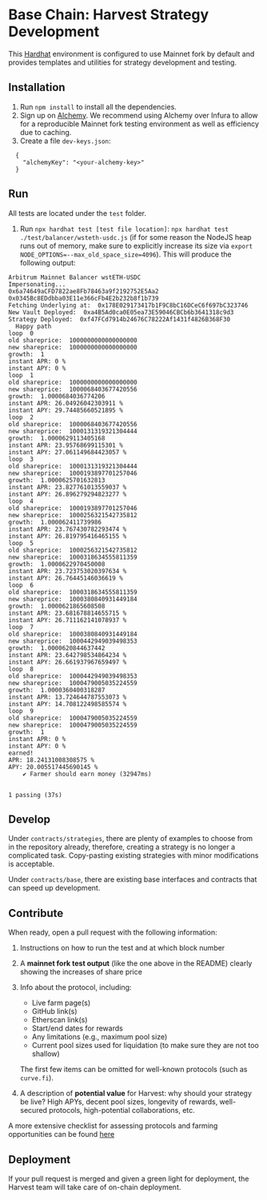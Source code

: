 # Base Chain: Harvest Strategy Development

This [Hardhat](https://hardhat.org/) environment is configured to use Mainnet fork by default and provides templates and utilities for strategy development and testing.

## Installation

1. Run `npm install` to install all the dependencies.
2. Sign up on [Alchemy](https://dashboard.alchemyapi.io/signup/). We recommend using Alchemy over Infura to allow for a reproducible
Mainnet fork testing environment as well as efficiency due to caching.
3. Create a file `dev-keys.json`:
  ```
    {
      "alchemyKey": "<your-alchemy-key>"
    }
  ```

## Run

All tests are located under the `test` folder.

1. Run `npx hardhat test [test file location]`: `npx hardhat test ./test/balancer/wsteth-usdc.js` (if for some reason the NodeJS heap runs out of memory, make sure to explicitly increase its size via `export NODE_OPTIONS=--max_old_space_size=4096`). This will produce the following output:
  ```
  Arbitrum Mainnet Balancer wstETH-USDC
Impersonating...
0x6a74649aCFD7822ae8Fb78463a9f2192752E5Aa2
0x0345Bc8EDdbba03E11e366cFb4E2b232b8f1b739
Fetching Underlying at:  0x178E029173417b1F9C8bC16DCeC6f697bC323746
New Vault Deployed:  0xa4B5Ad0ca0E05ea73E59046CBCb6b3641318c9d3
Strategy Deployed:  0xf47FCd7914b24676C78222Af1431f4826B368F30
    Happy path
loop  0
old shareprice:  1000000000000000000
new shareprice:  1000000000000000000
growth:  1
instant APR: 0 %
instant APY: 0 %
loop  1
old shareprice:  1000000000000000000
new shareprice:  1000068403677420556
growth:  1.0000684036774206
instant APR: 26.04926042303911 %
instant APY: 29.74485660521895 %
loop  2
old shareprice:  1000068403677420556
new shareprice:  1000131319321304444
growth:  1.0000629113405168
instant APR: 23.95768699115301 %
instant APY: 27.061149684423057 %
loop  3
old shareprice:  1000131319321304444
new shareprice:  1000193897701257046
growth:  1.0000625701632813
instant APR: 23.827761013559037 %
instant APY: 26.896279294823277 %
loop  4
old shareprice:  1000193897701257046
new shareprice:  1000256321542735812
growth:  1.000062411739986
instant APR: 23.767430782293474 %
instant APY: 26.819795416465155 %
loop  5
old shareprice:  1000256321542735812
new shareprice:  1000318634555811359
growth:  1.0000622970450008
instant APR: 23.723753020397634 %
instant APY: 26.76445146036619 %
loop  6
old shareprice:  1000318634555811359
new shareprice:  1000380840931449184
growth:  1.0000621865608508
instant APR: 23.681678814655715 %
instant APY: 26.711162141078937 %
loop  7
old shareprice:  1000380840931449184
new shareprice:  1000442949039498353
growth:  1.0000620844637442
instant APR: 23.642798534864234 %
instant APY: 26.661937967659497 %
loop  8
old shareprice:  1000442949039498353
new shareprice:  1000479005035224559
growth:  1.0000360400318287
instant APR: 13.724644787553073 %
instant APY: 14.708122498585574 %
loop  9
old shareprice:  1000479005035224559
new shareprice:  1000479005035224559
growth:  1
instant APR: 0 %
instant APY: 0 %
earned!
APR: 18.24131008308575 %
APY: 20.005517445690145 %
      ✔ Farmer should earn money (32947ms)


  1 passing (37s)
  ```

## Develop

Under `contracts/strategies`, there are plenty of examples to choose from in the repository already, therefore, creating a strategy is no longer a complicated task. Copy-pasting existing strategies with minor modifications is acceptable.

Under `contracts/base`, there are existing base interfaces and contracts that can speed up development.

## Contribute

When ready, open a pull request with the following information:
1. Instructions on how to run the test and at which block number
2. A **mainnet fork test output** (like the one above in the README) clearly showing the increases of share price
3. Info about the protocol, including:
   - Live farm page(s)
   - GitHub link(s)
   - Etherscan link(s)
   - Start/end dates for rewards
   - Any limitations (e.g., maximum pool size)
   - Current pool sizes used for liquidation (to make sure they are not too shallow)

   The first few items can be omitted for well-known protocols (such as `curve.fi`).

5. A description of **potential value** for Harvest: why should your strategy be live? High APYs, decent pool sizes, longevity of rewards, well-secured protocols, high-potential collaborations, etc.

A more extensive checklist for assessing protocols and farming opportunities can be found [here](https://www.notion.so/harvestfinance/Farm-ops-check-list-7cd2e0d9da364252ac465cb8a176f0e0)

## Deployment

If your pull request is merged and given a green light for deployment, the Harvest team will take care of on-chain deployment.

